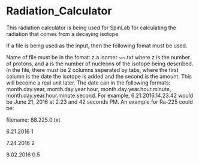 # Radiation_Calculator

This radiation calculator is being used for SpinLab for calculating the radiation that comes from a decaying isotope.

If a file is being used as the input, then the following fomat must be used.

Name of file must be in the fomat: z.a.isomer.~~.txt where z is the number of protons, and a is the number of nucleons of the isotope being described. In the file, there must be 2 columns seperated by tabs, where the first column is the date the isotope is added and the second is the amount. This will become a real unit later. The date can in the following formats:
month.day.year, month.day.year.hour, month.day.year.hour.minute, month.day.year.hour.minute.second. For example, 6.21.2016.14.23.42 would be June 21, 2016 at 2:23 and 42 seconds PM. An example for Ra-225 could be:

filename: 88.225.0.txt

6.21.2016 1

7.24.2016 2

8.02.2016 0.5
